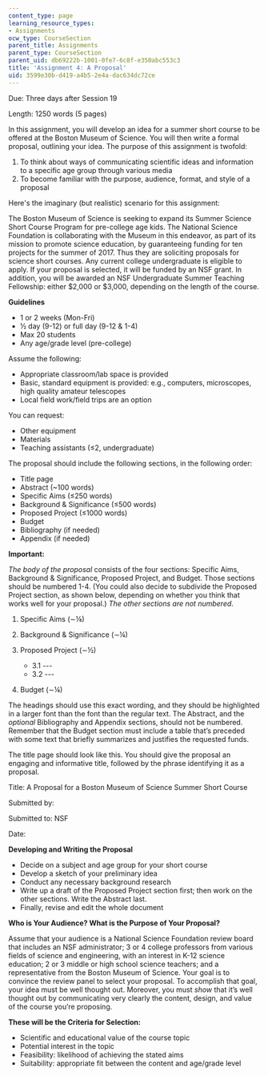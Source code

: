 ```yaml
---
content_type: page
learning_resource_types:
- Assignments
ocw_type: CourseSection
parent_title: Assignments
parent_type: CourseSection
parent_uid: db69222b-1001-0fe7-6c8f-e350abc553c3
title: 'Assignment 4: A Proposal'
uid: 3599e30b-d419-a4b5-2e4a-dac634dc72ce
---
```


Due: Three days after Session 19

Length: 1250 words (5 pages)

In this assignment, you will develop an idea for a summer short course to be offered at the Boston Museum of Science. You will then write a formal proposal, outlining your idea. The purpose of this assignment is twofold:

1.  To think about ways of communicating scientific ideas and information to a specific age group through various media
2.  To become familiar with the purpose, audience, format, and style of a proposal

Here's the imaginary (but realistic) scenario for this assignment:

The Boston Museum of Science is seeking to expand its Summer Science Short Course Program for pre-college age kids. The National Science Foundation is collaborating with the Museum in this endeavor, as part of its mission to promote science education, by guaranteeing funding for ten projects for the summer of 2017. Thus they are soliciting proposals for science short courses. Any current college undergraduate is eligible to apply. If your proposal is selected, it will be funded by an NSF grant. In addition, you will be awarded an NSF Undergraduate Summer Teaching Fellowship: either $2,000 or $3,000, depending on the length of the course.

**Guidelines**

*   1 or 2 weeks (Mon-Fri)
*   ½ day (9-12) or full day (9-12 & 1-4)
*   Max 20 students
*   Any age/grade level (pre-college)

Assume the following:

*   Appropriate classroom/lab space is provided
*   Basic, standard equipment is provided: e.g., computers, microscopes, high quality amateur telescopes
*   Local field work/field trips are an option

You can request:

*   Other equipment
*   Materials
*   Teaching assistants (≤2, undergraduate)

The proposal should include the following sections, in the following order:

*   Title page
*   Abstract (~100 words)
*   Specific Aims (≤250 words)
*   Background & Significance (≤500 words)
*   Proposed Project (≤1000 words)
*   Budget
*   Bibliography (if needed)
*   Appendix (if needed)

**Important:**

_The body of the proposal_ consists of the four sections: Specific Aims, Background & Significance, Proposed Project, and Budget. Those sections should be numbered 1-4. (You could also decide to subdivide the Proposed Project section, as shown below, depending on whether you think that works well for your proposal.) _The other sections are not numbered_.

1.  Specific Aims (∼⅛)
2.  Background & Significance (∼¼)
3.  Proposed Project (∼½)
    *   3.1 ---
    *   3.2 ---

4.  Budget (∼¼)

The headings should use this exact wording, and they should be highlighted in a larger font than the font than the regular text. The Abstract, and the _optional_ Bibliography and Appendix sections, should not be numbered. Remember that the Budget section must include a table that’s preceded with some text that briefly summarizes and justifies the requested funds.

The title page should look like this. You should give the proposal an engaging and informative title, followed by the phrase identifying it as a proposal.

Title: A Proposal for a Boston Museum of Science Summer Short Course

Submitted by:

Submitted to: NSF

Date:

**Developing and Writing the Proposal**

*   Decide on a subject and age group for your short course
*   Develop a sketch of your preliminary idea
*   Conduct any necessary background research
*   Write up a draft of the Proposed Project section first; then work on the other sections. Write the Abstract last.
*   Finally, revise and edit the whole document

**Who is Your Audience? What is the Purpose of Your Proposal?**

Assume that your audience is a National Science Foundation review board that includes an NSF administrator; 3 or 4 college professors from various fields of science and engineering, with an interest in K-12 science education; 2 or 3 middle or high school science teachers; and a representative from the Boston Museum of Science. Your goal is to convince the review panel to select your proposal. To accomplish that goal, your idea must be well thought out. Moreover, you must _show_ that it’s well thought out by communicating very clearly the content, design, and value of the course you’re proposing.

**These will be the Criteria for Selection:**

*   Scientific and educational value of the course topic
*   Potential interest in the topic
*   Feasibility: likelihood of achieving the stated aims
*   Suitability: appropriate fit between the content and age/grade level